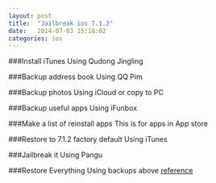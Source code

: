 ```yaml
---
layout: post
title:  "Jailbreak ios 7.1.2"
date:   2014-07-03 15:18:02
categories: ios
---
```


###Install iTunes
Using Qudong Jingling

###Backup address book
Using QQ Pim

###Backup photos
Using iCloud or copy to PC

###Backup useful apps
Using iFunbox

###Make a list of reinstall apps
This is for apps in App store

###Restore to 7.1.2 factory default
Using iTunes

###Jailbreak it
Using Pangu

###Restore Everything
Using backups above
[reference](http://iphone.tgbus.com)
